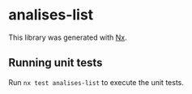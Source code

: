 # analises-list

This library was generated with [Nx](https://nx.dev).

## Running unit tests

Run `nx test analises-list` to execute the unit tests.
